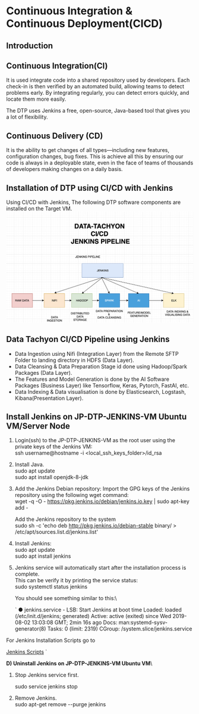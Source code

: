 # Continuous Integration & Continuous Deployment(CICD)

## Introduction

## Continuous Integration(CI)
It is used integrate code into a shared repository used by developers. 
Each check-in is then verified by an automated build, allowing teams to detect problems early. By integrating regularly, you can detect errors quickly, and locate them more easily.

The DTP uses Jenkins a free, open-source, Java-based tool that gives you a lot of flexibility.

## Continuous Delivery (CD)
It is the ability to get changes of all types—including new features, configuration changes, bug fixes. This is achieve all this by ensuring our code is always in a deployable state, even in the face of teams of thousands of developers making changes on a daily basis.

## Installation of DTP using CI/CD with Jenkins

Using CI/CD with Jenkins, The following DTP software components are installed on the Target VM.
![DTP CICD Pipeline](/cicd/images/dtp-cicd-pipeline.png)

## Data Tachyon CI/CD Pipeline using Jenkins

* Data Ingestion using Nifi (Integration Layer) from the Remote SFTP Folder to landing directory in HDFS (Data Layer).
* Data Cleansing & Data Preparation Stage id done using Hadoop/Spark Packages (Data Layer).
* The Features and Model Generation is done by the AI Software Packages (Business Layer) like Tensorflow, Keras, Pytorch, FastAI, etc.
* Data Indexing & Data visualisation is done by Elasticsearch, Logstash, Kibana(Presentation Layer).


## Install Jenkins on JP-DTP-JENKINS-VM Ubuntu VM/Server Node

1. Login(ssh) to the JP-DTP-JENKINS-VM as the root user using the private keys of the Jenkins VM:\
      ssh username@hostname  -i <local_ssh_keys_folder>/id_rsa

2. Install Java.\
   sudo apt update \
   sudo apt install openjdk-8-jdk

3. Add the Jenkins Debian repository:
   Import the GPG keys of the Jenkins repository using the following wget command:\
   wget -q -O - https://pkg.jenkins.io/debian/jenkins.io.key | sudo apt-key add -

   Add the Jenkins repository to the system\
   sudo sh -c 'echo deb http://pkg.jenkins.io/debian-stable binary/ > /etc/apt/sources.list.d/jenkins.list'

4. Install Jenkins:\
   sudo apt update\
   sudo apt install jenkins

5. Jenkins service will automatically start after the installation process is complete. \
   This can be verify it by printing the service status: \
   sudo systemctl status jenkins

   You should see something similar to this:\

    `   ● jenkins.service - LSB: Start Jenkins at boot time
       Loaded: loaded (/etc/init.d/jenkins; generated)
       Active: active (exited) since Wed 2019-08-02 13:03:08 GMT; 2min 16s ago
           Docs: man:systemd-sysv-generator(8)
           Tasks: 0 (limit: 2319)
       CGroup: /system.slice/jenkins.service

For Jenkins Installation Scripts go to

[Jenkins Scripts](/cicd/jenkins/scripts/jenkins_installation.sh)     `

**D) Uninstall Jenkins on JP-DTP-JENKINS-VM Ubuntu VM**\

1. Stop Jenkins service first.

   sudo service jenkins stop

2. Remove Jenkins. \
   sudo apt-get remove --purge jenkins







 





